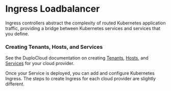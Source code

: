 # Ingress Loadbalancer

Ingress controllers abstract the complexity of routed Kubernetes application traffic, providing a bridge between Kubernetes services and services that you define.

### Creating Tenants, Hosts, and Services

See the DuploCloud documentation on creating [Tenants](../../welcome-to-duplocloud/duplocloud-common-components/tenant/), [Hosts](../../overview/use-cases/hosts-vms/), and [Services](../../welcome-to-duplocloud/duplocloud-common-components/app-service-and-cloud-services.md) for your cloud provider.

Once your Service is deployed, you can add and configure Kubernetes Ingress. The steps to create Ingress for each cloud provider are slightly different.
